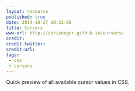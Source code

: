 ```yaml
---
layout: resource
published: true
date: 2014-10-27 10:31:08
title: Cursors
www-url: http://chrisnager.github.io/cursors/
credit: 
credit-twitter:
credit-url:
tags: 
 - css
 - cursors
---
```


Quick preview of all available cursor values in CSS. 